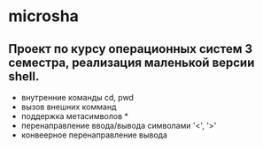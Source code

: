 # microsha

## Проект по курсу операционных систем 3 семестра, реализация маленькой версии shell.

- внутренние команды cd, pwd
- вызов внешних комманд
- поддержка метасимволов *
- перенаправление ввода/вывода символами '<', '>'
- конвеерное перенаправление вывода
